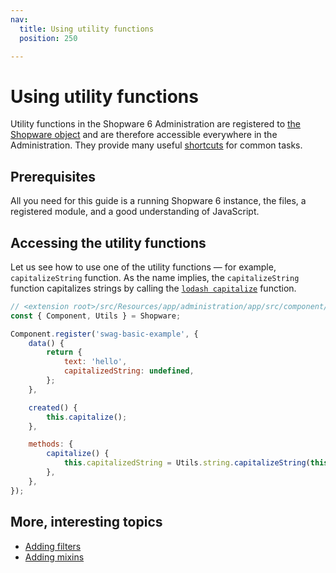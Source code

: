 ```yaml
---
nav:
  title: Using utility functions
  position: 250

---
```


# Using utility functions

Utility functions in the Shopware 6 Administration are registered to [the Shopware object](../data-handling-processing/the-shopware-object.md) and are therefore accessible everywhere in the Administration. They provide many useful [shortcuts](../../../../../resources/references/administration-reference/utils.md) for common tasks.

## Prerequisites

All you need for this guide is a running Shopware 6 instance, the files, a registered module, and a good understanding of JavaScript.

## Accessing the utility functions

Let us see how to use one of the utility functions — for example, `capitalizeString` function. As the name implies, the `capitalizeString` function capitalizes strings by calling the [`lodash capitalize`](https://lodash.com/docs/4.17.15#capitalize) function.

```javascript
// <extension root>/src/Resources/app/administration/app/src/component/swag-basic-example/index.js
const { Component, Utils } = Shopware;

Component.register('swag-basic-example', {
    data() {
        return {
            text: 'hello',
            capitalizedString: undefined,
        };
    },

    created() {
        this.capitalize();
    },

    methods: {
        capitalize() {
            this.capitalizedString = Utils.string.capitalizeString(this.string);
        },
    },
});
```

## More, interesting topics

* [Adding filters](add-filter.md)
* [Adding mixins](../mixins-directives/add-mixins.md)
